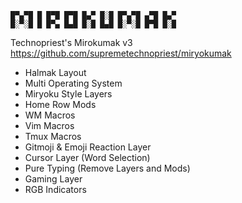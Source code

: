 ```
█▀▄▀█ █ █▀█ █▀█ █▄▀ █░█ █▀▄▀█ ▄▀█ █▄▀ 
█░▀░█ █ █▀▄ █▄█ █░█ █▄█ █░▀░█ █▀█ █░█
```

Technopriest's Mirokumak v3
https://github.com/supremetechnopriest/miryokumak

- Halmak Layout
- Multi Operating System
- Miryoku Style Layers
- Home Row Mods
- WM Macros
- Vim Macros
- Tmux Macros
- Gitmoji & Emoji Reaction Layer
- Cursor Layer (Word Selection)
- Pure Typing (Remove Layers and Mods)
- Gaming Layer
- RGB Indicators
